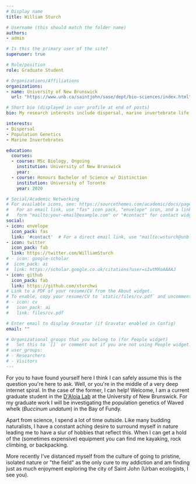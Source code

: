 ```yaml
---
# Display name
title: William Sturch

# Username (this should match the folder name)
authors:
- admin

# Is this the primary user of the site?
superuser: true

# Role/position
role: Graduate Student

# Organizations/Affiliations
organizations:
- name: University of New Brunswick
  url: "https://www.unb.ca/saintjohn/sase/dept/bio-sciences/index.html"

# Short bio (displayed in user profile at end of posts)
bio: My research interests include dispersal, marine invertebrate life history, and population genetics.

interests:
- Dispersal 
- Population Genetics 
- Marine Invertebrates

education:
  courses:
  - course: MSc Biology, Ongoing
    institution: University of New Brunswick
    year: 
  - course: Honours Bachelor of Science w/ Distinction
    institution: University of Toronto
    year: 2020

# Social/Academic Networking
# For available icons, see: https://sourcethemes.com/academic/docs/page-builder/#icons
#   For an email link, use "fas" icon pack, "envelope" icon, and a link in the
#   form "mailto:your-email@example.com" or "#contact" for contact widget.
social:
- icon: envelope
  icon_pack: fas
  link: '#contact'  # For a direct email link, use "mailto:wsturch@unb.ca".
- icon: twitter
  icon_pack: fab
  link: https://twitter.com/WilliamSturch
# - icon: google-scholar
#  icon_pack: ai
#  link: https://scholar.google.co.uk/citations?user=sIwtMXoAAAAJ
- icon: github
  icon_pack: fab
  link: https://github.com/sturchwi
# Link to a PDF of your resume/CV from the About widget.
# To enable, copy your resume/CV to `static/files/cv.pdf` and uncomment the lines below.
# - icon: cv
#   icon_pack: ai
#   link: files/cv.pdf

# Enter email to display Gravatar (if Gravatar enabled in Config)
email: ""

# Organizational groups that you belong to (for People widget)
#   Set this to `[]` or comment out if you are not using People widget.
# user_groups:
# - Researchers
# - Visitors
---
```


For you to have found yourself here I think I can safely assume this is the question you're here to ask. Well, or you're in the middle of a very deep internet spiral. In the case of the former, I can help! Welcome, I am a current graduate student in the [D'Aloia Lab](http://www.cassidydaloia.com/) at the University of New Brunswick. For my graduate work I will be investigating the population genetics of Waved whelk (*Buccinum undatum*) in the Bay of Fundy. 

Apart from science, I spend a lot of time outside. Like many budding naturalists, I have a constant aching desire to surround myself in nature leading me to have a slur of hobbies that reflect this. When I can get a hold of the (sometimes expensive) equipment you can find me kayaking, rock climbing, or backpacking.

More recently I've distanced myself from the culture of going to pristine, isolated nature or "the field" as the only cure to my addiction and am finding just as much enjoyment exploring the city of Saint John (Urban ecologists, I see you).
